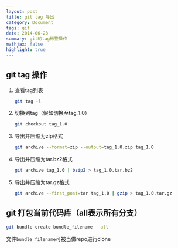 ```yaml
---
layout: post
title: git tag 导出
category: Document
tags: git
date: 2014-06-23
summary: git的tag标签操作
mathjax: false
highlight: true
---
```


## git tag 操作

1. 查看tag列表

    ```bash
    git tag -l
    ```

2. 切换到tag（假如切换至tag_1.0）

	```bash
	git checkout tag_1.0
	```

3. 导出并压缩为zip格式

	```bash
	git archive --format=zip --output=tag_1.0.zip tag_1.0
	```

4. 导出并压缩为tar.bz2格式

	```bash
	git archive tag_1.0 | bzip2 > tag_1.0.tar.bz2
	```

5. 导出并压缩为tar.gz格式

	```bash
	git archive --first_post=tar tag_1.0 | gzip > tag_1.0.tar.gz
	```

## git 打包当前代码库（all表示所有分支）

```bash
git bundle create bundle_filename --all
```

文件`bundle_filename`可被当做repo进行clone


